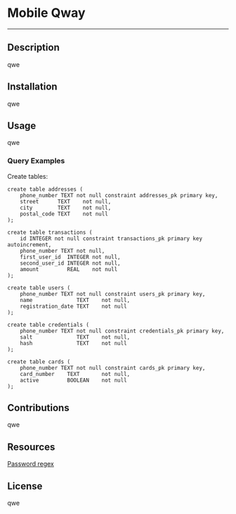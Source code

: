 # Mobile Qway

---

## Description
qwe

## Installation
qwe

## Usage
qwe

### Query Examples
Create tables:
```sqlite
create table addresses (
    phone_number TEXT not null constraint addresses_pk primary key,
    street      TEXT    not null,
    city        TEXT    not null,
    postal_code TEXT    not null
);

create table transactions (
    id INTEGER not null constraint transactions_pk primary key autoincrement,
    phone_number TEXT not null,
    first_user_id  INTEGER not null,
    second_user_id INTEGER not null,
    amount         REAL    not null
);

create table users (
    phone_number TEXT not null constraint users_pk primary key,
    name              TEXT    not null,
    registration_date TEXT    not null
);

create table credentials (
    phone_number TEXT not null constraint credentials_pk primary key,
    salt              TEXT    not null,
    hash              TEXT    not null
);

create table cards (
    phone_number TEXT not null constraint cards_pk primary key,
    card_number    TEXT       not null,
    active         BOOLEAN    not null
);
```

## Contributions
qwe

## Resources
[Password regex](https://stackoverflow.com/questions/19605150/regex-for-password-must-contain-at-least-eight-characters-at-least-one-number-a)

## License
qwe